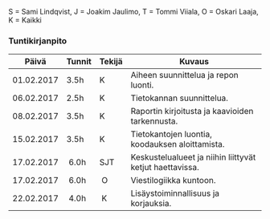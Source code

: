 S = Sami Lindqvist, J = Joakim Jaulimo, T = Tommi Viiala, O = Oskari Laaja, K = Kaikki

### Tuntikirjanpito
Päivä | Tunnit | Tekijä | Kuvaus 
--------------- | ----- | ------  | ----
01.02.2017 | 3.5h | K | Aiheen suunnittelua ja repon luonti.
06.02.2017 | 2.5h | K | Tietokannan suunnittelua.
08.02.2017 | 3.5h | K | Raportin kirjoitusta ja kaavioiden tarkennusta.
15.02.2017 | 3.5h | K | Tietokantojen luontia, koodauksen aloittamista.
17.02.2017 | 6.0h | SJT | Keskustelualueet ja niihin liittyvät ketjut haettavissa.
17.02.2017 | 6.0h | O | Viestilogiikka kuntoon.
22.02.2017 | 4.0h | K | Lisäystoiminnallisuus ja korjauksia.
